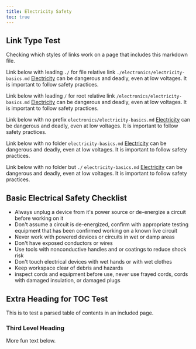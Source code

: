 ```yaml
---
title: Electricity Safety
toc: true
---
```


## Link Type Test

Checking which styles of links work on a page that includes this markdown file.

Link below with leading `./` for file relative link `./electronics/electricity-basics.md`
[Electricity](./electronics/electricity-basics.md) can be dangerous and deadly, even at low voltages. It is important to follow safety practices.

Link below with leading `/` for root relative link `/electronics/electricity-basics.md`
[Electricity](/electronics/electricity-basics.md) can be dangerous and deadly, even at low voltages. It is important to follow safety practices.

Link below with no prefix `electronics/electricity-basics.md`
[Electricity](electronics/electricity-basics.md) can be dangerous and deadly, even at low voltages. It is important to follow safety practices.

Link below with no folder `electricity-basics.md`
[Electricity](electricity-basics.md) can be dangerous and deadly, even at low voltages. It is important to follow safety practices.

Link below with no folder but `./` `electricity-basics.md`
[Electricity](./electricity-basics.md) can be dangerous and deadly, even at low voltages. It is important to follow safety practices.

## Basic Electrical Safety Checklist

- Always unplug a device from it's power source or de-energize a circuit before working on it
- Don't assume a circuit is de-energized, confirm with appropriate testing equipment that has been confirmed working on a known live circuit
- Never work with powered devices or circuits in wet or damp areas
- Don't have exposed conductors or wires
- Use tools with nonconductive handles and or coatings to reduce shock risk
- Don't touch electrical devices with wet hands or with wet clothes
- Keep workspace clear of debris and hazards
- inspect cords and equipment before use, never use frayed cords, cords with damaged insulation, or damaged plugs

## Extra Heading for TOC Test

This is to test a parsed table of contents in an included page.

### Third Level Heading

More fun text below.
